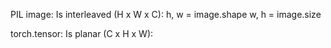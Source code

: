 PIL image:
Is  interleaved (H x W x C):
	h, w = image.shape
	w, h = image.size


torch.tensor:
Is planar (C x H x W):
	

